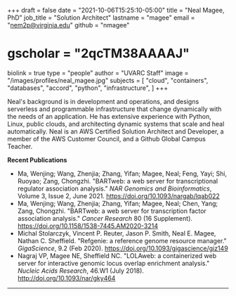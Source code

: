 +++
draft = false
date = "2021-10-06T15:25:10-05:00"
title = "Neal Magee, PhD"
job_title = "Solution Architect"
lastname = "magee"
email = "nem2p@virginia.edu"
github = "nmagee"
# gscholar = "2qcTM38AAAAJ"
biolink = true
type = "people"
author = "UVARC Staff"
image = "/images/profiles/neal_magee.jpg"
subjects = [
  "cloud",
  "containers",
  "databases",
  "accord",
  "python",
  "infrastructure",
]
+++

Neal's background is in development and operations, and designs serverless and programmable infrastructure 
that change dynamically with the needs of an application. He has extensive experience with Python, Linux, 
public clouds, and architecting dynamic systems that scale and heal automatically. Neal is an AWS 
Certified Solution Architect and Developer, a member of the AWS Customer Council, and a Github Global 
Campus Teacher.

**Recent Publications**

- Ma, Wenjing; Wang, Zhenjia; Zhang, Yifan; Magee, Neal; Feng, Yayi; Shi, Ruoyao; Zang, Chongzhi. "BARTweb: a web server for transcriptional regulator association analysis." *NAR Genomics and Bioinformatics*, Volume 3, Issue 2, June 2021. https://doi.org/10.1093/nargab/lqab022
- Ma, Wenjing; Wang, Zhenjia; Zhang, Yifan; Magee, Neal; Chen, Yang; Zang, Chongzhi. "BARTweb: a web server for transcription factor association analysis." *Cancer Research* 80 (16 Supplement). https://doi.org/10.1158/1538-7445.AM2020-3214
- Michal Stolarczyk, Vincent P. Reuter, Jason P. Smith, Neal E. Magee, Nathan C. Sheffield. "Refgenie: a reference genome resource manager." *GigaScience*, 9.2 (Feb 2020). https://doi.org/10.1093/gigascience/giz149
- Nagraj VP, Magee NE, Sheffield NC. "LOLAweb: a containerized web server for interactive genomic locus overlap enrichment analysis." *Nucleic Acids Research*, 46.W1 (July 2018). http://doi.org/10.1093/nar/gky464

- - -
